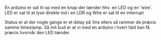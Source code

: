 Én arduino er sat til op med en knap der tænder hhv. en LED og en 'wire'.
LED er sat til at lyse direkte ind i en LDR og Wire er sat til en interrupt

Status er at der nogle gange er et delay på 1ms ellers så rammer de præcis samme timestamp. Så mit bud er at vi med en arduino i hvert fald kan få præcis hvornår den LED tænder. 